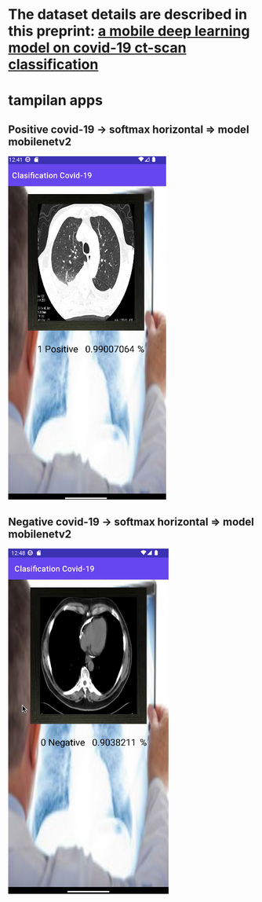 # The dataset details are described in this preprint: [a mobile deep learning model on covid-19 ct-scan classification](https://ijair.id/index.php/ijair/article/view/257/pdf)


# tampilan apps

## Positive covid-19 -> softmax horizontal => model mobilenetv2
![Flutter screnshoot](https://github.com/Prastyo-EL/aplikasi-tesis-klasifikasi-covid-19/blob/main/app/src/main/assets/Positivetlsoftmaxhorizontal.png)

## Negative covid-19 -> softmax horizontal => model mobilenetv2
![Flutter screnshoot](https://github.com/Prastyo-EL/aplikasi-tesis-klasifikasi-covid-19/blob/main/app/src/main/assets/Negativetlsoftmaxhorizontal.png)
